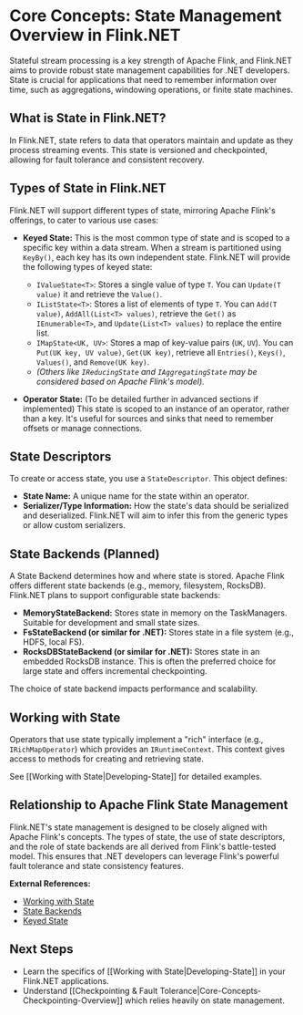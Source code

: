 # Core Concepts: State Management Overview in Flink.NET

Stateful stream processing is a key strength of Apache Flink, and Flink.NET aims to provide robust state management capabilities for .NET developers. State is crucial for applications that need to remember information over time, such as aggregations, windowing operations, or finite state machines.

## What is State in Flink.NET?

In Flink.NET, state refers to data that operators maintain and update as they process streaming events. This state is versioned and checkpointed, allowing for fault tolerance and consistent recovery.

## Types of State in Flink.NET

Flink.NET will support different types of state, mirroring Apache Flink's offerings, to cater to various use cases:

*   **Keyed State:** This is the most common type of state and is scoped to a specific key within a data stream. When a stream is partitioned using `KeyBy()`, each key has its own independent state. Flink.NET will provide the following types of keyed state:
    *   `IValueState<T>`: Stores a single value of type `T`. You can `Update(T value)` it and retrieve the `Value()`.
    *   `IListState<T>`: Stores a list of elements of type `T`. You can `Add(T value)`, `AddAll(List<T> values)`, retrieve the `Get()` as `IEnumerable<T>`, and `Update(List<T> values)` to replace the entire list.
    *   `IMapState<UK, UV>`: Stores a map of key-value pairs (`UK`, `UV`). You can `Put(UK key, UV value)`, `Get(UK key)`, retrieve all `Entries()`, `Keys()`, `Values()`, and `Remove(UK key)`.
    *   *(Others like `IReducingState` and `IAggregatingState` may be considered based on Apache Flink's model).*

*   **Operator State:** (To be detailed further in advanced sections if implemented) This state is scoped to an instance of an operator, rather than a key. It's useful for sources and sinks that need to remember offsets or manage connections.

## State Descriptors

To create or access state, you use a `StateDescriptor`. This object defines:

*   **State Name:** A unique name for the state within an operator.
*   **Serializer/Type Information:** How the state's data should be serialized and deserialized. Flink.NET will aim to infer this from the generic types or allow custom serializers.

## State Backends (Planned)

A State Backend determines how and where state is stored. Apache Flink offers different state backends (e.g., memory, filesystem, RocksDB). Flink.NET plans to support configurable state backends:

*   **MemoryStateBackend:** Stores state in memory on the TaskManagers. Suitable for development and small state sizes.
*   **FsStateBackend (or similar for .NET):** Stores state in a file system (e.g., HDFS, local FS).
*   **RocksDBStateBackend (or similar for .NET):** Stores state in an embedded RocksDB instance. This is often the preferred choice for large state and offers incremental checkpointing.

The choice of state backend impacts performance and scalability.

## Working with State

Operators that use state typically implement a "rich" interface (e.g., `IRichMapOperator`) which provides an `IRuntimeContext`. This context gives access to methods for creating and retrieving state.

See [[Working with State|Developing-State]] for detailed examples.

## Relationship to Apache Flink State Management

Flink.NET's state management is designed to be closely aligned with Apache Flink's concepts. The types of state, the use of state descriptors, and the role of state backends are all derived from Flink's battle-tested model. This ensures that .NET developers can leverage Flink's powerful fault tolerance and state consistency features.

**External References:**

*   [Working with State](https://nightlies.apache.org/flink/flink-docs-stable/docs/dev/datastream/fault-tolerance/state/)
*   [State Backends](https://nightlies.apache.org/flink/flink-docs-stable/docs/ops/state/state_backends/)
*   [Keyed State](https://nightlies.apache.org/flink/flink-docs-stable/docs/dev/datastream/fault-tolerance/state/#keyed-state)

## Next Steps

*   Learn the specifics of [[Working with State|Developing-State]] in your Flink.NET applications.
*   Understand [[Checkpointing & Fault Tolerance|Core-Concepts-Checkpointing-Overview]] which relies heavily on state management.
